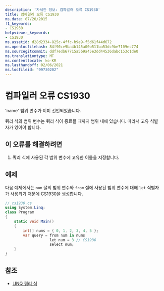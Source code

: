 ```yaml
---
description: '자세한 정보: 컴파일러 오류 CS1930'
title: 컴파일러 오류 CS1930
ms.date: 07/20/2015
f1_keywords:
- CS1930
helpviewer_keywords:
- CS1930
ms.assetid: d28d2334-825c-4ffc-b9e9-f5d61f44d672
ms.openlocfilehash: 84f90ce9ba4b145a00b511ba53dc9be7109ec774
ms.sourcegitcommit: ddf7edb67715a5b9a45e3dd44536dabc153c1de0
ms.translationtype: MT
ms.contentlocale: ko-KR
ms.lasthandoff: 02/06/2021
ms.locfileid: "99730202"
---
```

# <a name="compiler-error-cs1930"></a>컴파일러 오류 CS1930

'name' 범위 변수가 이미 선언되었습니다.  
  
 쿼리 식의 범위 변수는 쿼리 식이 종료될 때까지 범위 내에 있습니다. 따라서 고유 식별자가 있어야 합니다.  
  
## <a name="to-correct-this-error"></a>이 오류를 해결하려면  
  
1. 쿼리 식에 사용된 각 범위 변수에 고유한 이름을 지정합니다.  
  
## <a name="example"></a>예제  

 다음 예제에서는 `num` 절의 범위 변수와 `from` 절에 사용된 범위 변수에 대해 `let` 식별자가 사용되기 때문에 CS1930을 생성합니다.  
  
```csharp  
// cs1930.cs  
using System.Linq;  
class Program  
{  
    static void Main()  
    {  
        int[] nums = { 0, 1, 2, 3, 4, 5 };  
        var query = from num in nums  
                    let num = 3 // CS1930  
                    select num;
    }  
}  
```  
  
## <a name="see-also"></a>참조

- [LINQ 쿼리 식](../linq/index.md)
